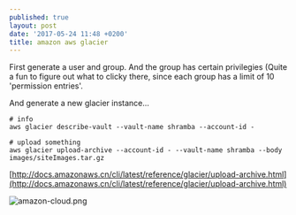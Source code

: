 ```yaml
---
published: true
layout: post
date: '2017-05-24 11:48 +0200'
title: amazon aws glacier
---
```

First generate a user and group. And the group has certain privilegies (Quite a fun to figure out what to clicky there, since each group has a limit of 10 'permission entries'.

And generate a new glacier instance...

    # info
    aws glacier describe-vault --vault-name shramba --account-id -

    # upload something
    aws glacier upload-archive --account-id - --vault-name shramba --body images/siteImages.tar.gz
    
[http://docs.amazonaws.cn/cli/latest/reference/glacier/upload-archive.html](http://docs.amazonaws.cn/cli/latest/reference/glacier/upload-archive.html)

![amazon-cloud.png]({{site.baseurl}}/media/amazon-cloud.png)

